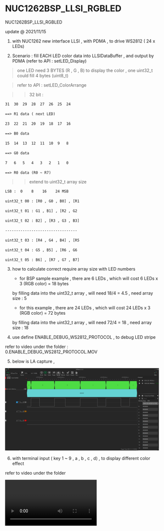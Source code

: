 # NUC1262BSP_LLSI_RGBLED
 NUC1262BSP_LLSI_RGBLED

update @ 2021/11/15

1. with NUC1262 new interface LLSI , with PDMA , to drive WS2812 ( 24 x LEDs) 

2. Scenario : fill EACH LED color data into LLSIDataBuffer , and output by PDMA (refer to API : setLED_Display)

> one LED need 3 BYTES (R , G , B) to display the color , one uint32_t could fill 4 bytes (uint8_t)
		
> refer to API : setLED_ColorArrange
		
>> 32 bit :
		
    31	30	29	28	27	26	25	24
		
    ==> R1 data ( next LED)
			
    23	22	21	20	19	18	17	16
		
    ==>	B0 data
			
    15	14	13	12	11	10	9	8
			
    ==> G0 data
			
    7	6	5	4	3	2	1	0
		
    ==> R0 data (R0 ~ R7)


>> extend to uint32_t array size

    LSB :  0	8	 16	   24 MSB	
				
    uint32_t 00 : [R0 , G0 , B0] , [R1
		
    uint32_t 01 : G1 , B1] , [R2 , G2
		
    uint32_t 02 : B2] , [R3 , G3 , B3]
		
    ---------------------------------
		
    uint32_t 03 : [R4 , G4 , B4] , [R5 
		
    uint32_t 04 : G5 , B5] , [R6 , G6 
		
    uint32_t 05 : B6] , [R7 , G7 , B7] 


3. how to calculate correct require array size with LED numbers

	- for BSP sample example , there are 6 LEDs , which will cost 6 LEDs x 3 (RGB color) = 18 bytes 
	
	by filling data into the uint32_t array , will need 18/4 = 4.5 , need array size : 5 

	- for this example , there are 24 LEDs , which will cost 24 LEDs x 3 (RGB color) = 72 bytes 

	by filling data into the uint32_t array , will need 72/4 = 18 , need array size : 18 

4. use define ENABLE_DEBUG_WS2812_PROTOCOL , to debug LED stripe

refer to video under the folder : 0.ENABLE_DEBUG_WS2812_PROTOCOL.MOV

5. below is LA capture , 

![image](https://github.com/released/NUC1262BSP_LLSI_RGBLED/blob/main/LA.jpg)

6. with terminal input ( key 1 ~ 9 , a , b , c , d) , to display different color effect

refer to video under the folder 

![image](https://github.com/released/NUC1262BSP_LLSI_RGBLED/blob/main/1.state_Rainbow.MOV)


